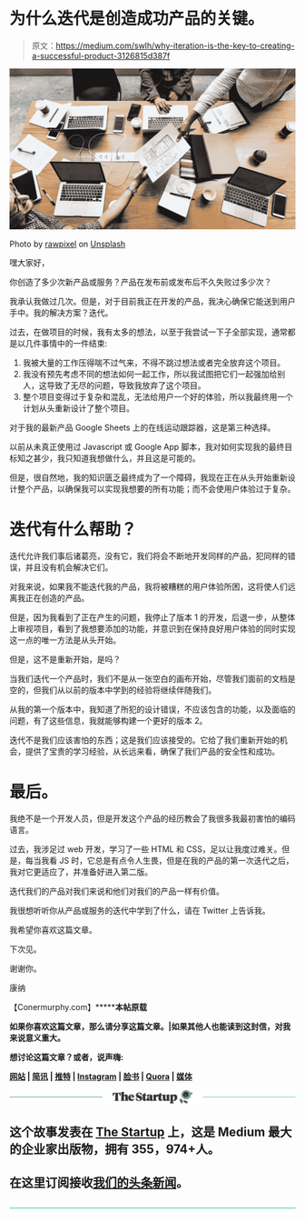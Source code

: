 # 为什么迭代是创造成功产品的关键。

> 原文：<https://medium.com/swlh/why-iteration-is-the-key-to-creating-a-successful-product-3126815d387f>

![](img/bfb7708a7b743cda2f5b8411dfe324c1.png)

Photo by [rawpixel](https://unsplash.com/photos/a2VqhP3d4Vg?utm_source=unsplash&utm_medium=referral&utm_content=creditCopyText) on [Unsplash](https://unsplash.com/search/photos/development?utm_source=unsplash&utm_medium=referral&utm_content=creditCopyText)

嘿大家好，

你创造了多少次新产品或服务？产品在发布前或发布后不久失败过多少次？

我承认我做过几次。但是，对于目前我正在开发的产品，我决心确保它能送到用户手中。我的解决方案？迭代。

过去，在做项目的时候，我有太多的想法，以至于我尝试一下子全部实现，通常都是以几件事情中的一件结束:

1.  我被大量的工作压得喘不过气来，不得不跳过想法或者完全放弃这个项目。
2.  我没有预先考虑不同的想法如何一起工作，所以我试图把它们一起强加给别人，这导致了无尽的问题，导致我放弃了这个项目。
3.  整个项目变得过于复杂和混乱，无法给用户一个好的体验，所以我最终用一个计划从头重新设计了整个项目。

对于我的最新产品 Google Sheets 上的在线运动跟踪器，这是第三种选择。

以前从未真正使用过 Javascript 或 Google App 脚本，我对如何实现我的最终目标知之甚少，我只知道我想做什么，并且这是可能的。

但是，很自然地，我的知识匮乏最终成为了一个障碍，我现在正在从头开始重新设计整个产品，以确保我可以实现我想要的所有功能；而不会使用户体验过于复杂。

# 迭代有什么帮助？

迭代允许我们事后诸葛亮，没有它，我们将会不断地开发同样的产品，犯同样的错误，并且没有机会解决它们。

对我来说，如果我不能迭代我的产品，我将被糟糕的用户体验所困，这将使人们远离我正在创造的产品。

但是，因为我看到了正在产生的问题，我停止了版本 1 的开发，后退一步，从整体上审视项目，看到了我想要添加的功能，并意识到在保持良好用户体验的同时实现这一点的唯一方法是从头开始。

但是，这不是重新开始，是吗？

当我们迭代一个产品时，我们不是从一张空白的画布开始，尽管我们面前的文档是空的，但我们从以前的版本中学到的经验将继续伴随我们。

从我的第一个版本中，我知道了所犯的设计错误，不应该包含的功能，以及面临的问题，有了这些信息，我就能够构建一个更好的版本 2。

迭代不是我们应该害怕的东西；这是我们应该接受的。它给了我们重新开始的机会，提供了宝贵的学习经验，从长远来看，确保了我们产品的安全性和成功。

# 最后。

我绝不是一个开发人员，但是开发这个产品的经历教会了我很多我最初害怕的编码语言。

过去，我涉足过 web 开发，学习了一些 HTML 和 CSS，足以让我度过难关。但是，每当我看 JS 时，它总是有点令人生畏，但是在我的产品的第一次迭代之后，我对它更适应了，并准备好进入第二版。

迭代我们的产品对我们来说和他们对我们的产品一样有价值。

我很想听听你从产品或服务的迭代中学到了什么，请在 Twitter 上告诉我。

我希望你喜欢这篇文章。

下次见。

谢谢你。

康纳

【Conermurphy.com】[](http://conermurphy.com)*******本帖原载**

**如果你喜欢这篇文章，那么请分享这篇文章。|如果其他人也能读到这封信，对我来说意义重大。**

**想讨论这篇文章？或者，说声嗨:**

**[网站](https://conermurphy.com/) | [简讯](https://www.getrevue.co%2Fprofile%2Fconermurphy/) | [推特](https://twitter.com/ConerMMurphy) | [Instagram](https://www.instagram.com/conermurphy/) | [脸书](https://www.facebook.com/ConerMMurphy/) | [Quora](https://www.quora.com/profile/Coner-Murphy) | [媒体](/@conermurphy)**

**[![](img/308a8d84fb9b2fab43d66c117fcc4bb4.png)](https://medium.com/swlh)**

## **这个故事发表在 [The Startup](https://medium.com/swlh) 上，这是 Medium 最大的企业家出版物，拥有 355，974+人。**

## **在这里订阅接收[我们的头条新闻](http://growthsupply.com/the-startup-newsletter/)。**

**[![](img/b0164736ea17a63403e660de5dedf91a.png)](https://medium.com/swlh)**